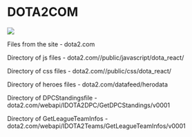 # DOTA2COM
<img src="https://dota2.ru/img/uploads/dota2-logo-official-v2.png">

Files from the site - dota2.com

Directory of js files - dota2.com//public/javascript/dota_react/

Directory of css files - dota2.com//public/css/dota_react/

Directory of heroes files - dota2.com/datafeed/herodata

Directory of DPCStandingsfile - dota2.com/webapi/IDOTA2DPC/GetDPCStandings/v0001

Directory of GetLeagueTeamInfos - dota2.com/webapi/IDOTA2Teams/GetLeagueTeamInfos/v0001
